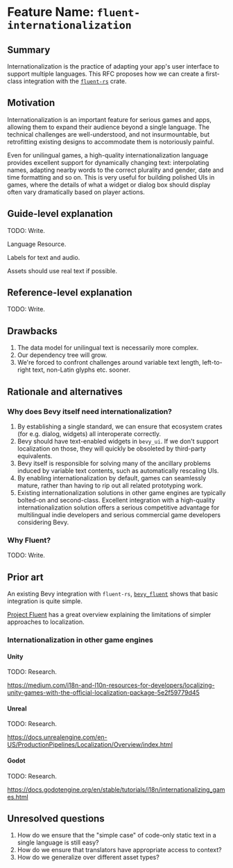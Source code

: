 # Feature Name: `fluent-internationalization`

## Summary

Internationalization is the practice of adapting your app's user interface to support multiple languages.
This RFC proposes how we can create a first-class integration with the [`fluent-rs`](https://github.com/projectfluent/fluent-rs) crate.

## Motivation

Internationalization is an important feature for serious games and apps, allowing them to expand their audience beyond a single language.
The technical challenges are well-understood, and not insurmountable, but retrofitting existing designs to accommodate them is notoriously painful.

Even for unilingual games, a high-quality internationalization language provides excellent support for dynamically changing text:
interpolating names, adapting nearby words to the correct plurality and gender, date and time formatting and so on.
This is very useful for building polished UIs in games, where the details of what a widget or dialog box should display often vary dramatically based on player actions.

## Guide-level explanation

TODO: Write.

Language Resource.

Labels for text and audio.

Assets should use real text if possible.

## Reference-level explanation

TODO: Write.

## Drawbacks

1. The data model for unilingual text is necessarily more complex.
2. Our dependency tree will grow.
3. We're forced to confront challenges around variable text length, left-to-right text, non-Latin glyphs etc. sooner.

## Rationale and alternatives

### Why does Bevy itself need internationalization?

1. By establishing a single standard, we can ensure that ecosystem crates (for e.g. dialog, widgets) all interoperate correctly.
2. Bevy should have text-enabled widgets in `bevy_ui`. If we don't support localization on those, they will quickly be obsoleted by third-party equivalents.
3. Bevy itself is responsible for solving many of the ancillary problems induced by variable text contents, such as automatically rescaling UIs.
4. By enabling internationalization by default, games can seamlessly mature, rather than having to rip out all related prototyping work.
5. Existing internationalization solutions in other game engines are typically bolted-on and second-class. Excellent integration with a high-quality internationalization solution offers a serious competitive advantage for multilingual indie developers and serious commercial game developers considering Bevy.

### Why Fluent?

TODO: Write.

## Prior art

An existing Bevy integration with `fluent-rs`, [`bevy_fluent`](https://crates.io/crates/bevy_fluent) shows that basic integration is quite simple.

[Project Fluent](https://projectfluent.org/) has a great overview explaining the limitations of simpler approaches to localization.

### Internationalization in other game engines

#### Unity

TODO: Research.

https://medium.com/i18n-and-l10n-resources-for-developers/localizing-unity-games-with-the-official-localization-package-5e2f59779d45

#### Unreal

TODO: Research.

https://docs.unrealengine.com/en-US/ProductionPipelines/Localization/Overview/index.html

#### Godot

TODO: Research.

https://docs.godotengine.org/en/stable/tutorials/i18n/internationalizing_games.html

## Unresolved questions

1. How do we ensure that the "simple case" of code-only static text in a single language is still easy?
2. How do we ensure that translators have appropriate access to context?
3. How do we generalize over different asset types?
